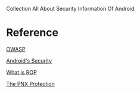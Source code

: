 Collection All About Security Information Of Android


# Reference
[OWASP](https://www.owasp.org/index.php/Main_Page)

[Android's Security](https://source.android.com/security/)

[What is ROP](https://en.wikipedia.org/wiki/Return-oriented_programming)

[The PNX Protection](http://translate.wooyun.io/2015/08/16/A-Research-on-the-PXN-Protection-Technique-and-The-Method-to-Avoid-PXN.html)